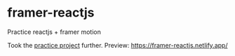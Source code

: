 # framer-reactjs
Practice reactjs + framer motion

Took the [practice project](https://youtube.com/playlist?list=PL4cUxeGkcC9iHDnQfTHEVVceOEBsOf07i) further.
Preview: https://framer-reactjs.netlify.app/
